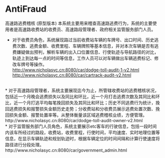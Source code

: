 # AntiFraud
高速路逃费稽核 (原型版本)
本系统主要用来稽查高速路逃费行为，系统的主要使用者是高速路收费站的收费员、高速路段管理者、政府相关监管服务部门人员。<br>
* 对于收费员角色，系统展现路过当前收费站车辆的车牌号、出口时间、历史逃费次数、逃费金额、收费里程、车辆牌照等基本信息，并对本次车辆是否有逃费嫌疑做出预判，解析车辆的出入口位置信息、行使轨迹与导航路径的对比，轨迹上到达每一点的时间等信息，工作人员可以对车辆做出车辆逃费标记、修改车牌号等操作。<br>
http://www.nicholasyc.cn:8080/car/dodge-toll-audit-1-v2.html <br>
http://www.nicholasyc.cn:8080/car/cartrack-audit-v2.html
<br>
* 对于高速路段管理者，系统主要展现迄今为止，所管辖收费站的逃费稽核状况，包括近一个月晚会逃费损失以及同比和环比，近一个月打击逃费次数及其同比和环比，近一个月打逃平均每笔挽回损失及其同比和环比；历史不同逃费行为统计，挽回逃费损失和报警损失金额历史走势；分收费站和分收费员展示逃费处置次数、挽回损失金额、报警处置率等。从整体衡量该区域逃费稽核业绩，方便管理。<br>
http://www.nicholasyc.cn:8080/car/dodge-toll-audit-owner-v2.html
<br>
* 对于监管服务部门人员角色，系统主要展示etc客车的行驶信息，包括一段时间内该车所经过的路段，收费站，收费里程，行使时间，平均速度、实时地理位置等信息，在显示车辆轨迹和规划轨迹时，根据车辆定位的时间间隔和计算行使速度将路径进行分段处理。<br>
http://www.nicholasyc.cn:8080/car/government_admin.html
